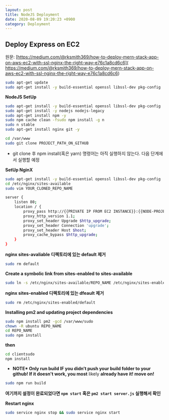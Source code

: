 ```yaml
---
layout: post
title: NodeJS Deployment
date: 2020-08-09 19:20:23 +0900
category: Deployment
---
```


## Deploy Express on EC2

원문: [https://medium.com/@rksmith369/how-to-deploy-mern-stack-app-on-aws-ec2-with-ssl-nginx-the-right-way-e76c1a8cd6c6]( https://medium.com/@rksmith369/how-to-deploy-mern-stack-app-on-aws-ec2-with-ssl-nginx-the-right-way-e76c1a8cd6c6)

```bash
sudo apt-get update
sudo apt-get install -y build-essential openssl libssl-dev pkg-config
```



**NodeJS SetUp**

```bash
sudo apt-get install -y build-essential openssl libssl-dev pkg-config
sudo apt-get install -y nodejs nodejs-legacy 
sudo apt-get install npm -y 
sudo npm cache clean -fsudo npm install -g n
sudo n stable
sudo apt-get install nginx git -y
```



```bash
cd /var/www
sudo git clone PROJECT_PATH_ON_GITHUB
```

* git clone 후 npm install(혹은 yarn) 명령어는 아직 실행하지 않는다. 다음 단계에서 실행할 예정



**SetUp NginX**

```bash
sudo apt-get install -y build-essential openssl libssl-dev pkg-config
cd /etc/nginx/sites-available
sudo vim YOUR_CLONED_REPO_NAME
```

```bash
server {
    listen 80;
    location / {
        proxy_pass http://{{PRIVATE IP FROM EC2 INSTANCE}}:{{NODE-PROJECT-PORT}};
        proxy_http_version 1.1;
        proxy_set_header Upgrade $http_upgrade;
        proxy_set_header Connection 'upgrade';
        proxy_set_header Host $host;
        proxy_cache_bypass $http_upgrade;
    }
}
```



**nginx sites-avaliable 디렉토리에 있는 default 제거**

```bash
sudo rm default
```



**Create a symbolic link from sites-enabled to sites-available**

```bash
sudo ln -s /etc/nginx/sites-available/REPO_NAME /etc/nginx/sites-enabled/REPO_NAME
```



**nginx sites-enabled 디렉토리에 있는 dfeault 제거**

```bash
sudo rm /etc/nginx/sites-enabled/default
```



**Installing pm2 and updating project dependencies**

```bash
sudo npm install pm2 -gcd /var/www/sudo 
chown -R ubuntu REPO_NAME
cd REPO_NAME
sudo npm install
```



**then**

```bash
cd clientsudo
npm install 
```

* **NOTE\* Only run build IF you didn’t push your build folder to your github! If it doesn't work, you most** likely **already have it! move on!**

```bash
sudo npm run build
```



**여기까지 설정이 완료되었다면 `npm start` 혹은 `pm2 start server.js` 실행해서 확인**

**Restart nginx**

```bash
sudo service nginx stop && sudo service nginx start
```

